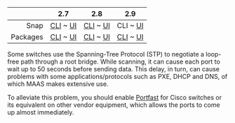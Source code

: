 <!-- deb-2-7-cli
||2.7|2.8|2.9|
|-----:|:-----:|:-----:|:-----:|
|Snap|[CLI](/t/managing-stp/2910) ~ [UI](/t/managing-stp/2911)|[CLI](/t/managing-stp/2912) ~ [UI](/t/managing-stp/2913)|[CLI](/t/managing-stp/2914) ~ [UI](/t/managing-stp/2915)|
|Packages|CLI ~ [UI](/t/managing-stp/2917)|[CLI](/t/managing-stp/2918) ~ [UI](/t/managing-stp/2919)|[CLI](/t/managing-stp/2920) ~ [UI](/t/managing-stp/2921)|
 deb-2-7-cli -->

<!-- deb-2-7-ui
||2.7|2.8|2.9|
|-----:|:-----:|:-----:|:-----:|
|Snap|[CLI](/t/managing-stp/2910) ~ [UI](/t/managing-stp/2911)|[CLI](/t/managing-stp/2912) ~ [UI](/t/managing-stp/2913)|[CLI](/t/managing-stp/2914) ~ [UI](/t/managing-stp/2915)|
|Packages|[CLI](/t/managing-stp/2916) ~ UI|[CLI](/t/managing-stp/2918) ~ [UI](/t/managing-stp/2919)|[CLI](/t/managing-stp/2920) ~ [UI](/t/managing-stp/2921)|
 deb-2-7-ui -->

<!-- deb-2-8-cli
||2.7|2.8|2.9|
|-----:|:-----:|:-----:|:-----:|
|Snap|[CLI](/t/managing-stp/2910) ~ [UI](/t/managing-stp/2911)|[CLI](/t/managing-stp/2912) ~ [UI](/t/managing-stp/2913)|[CLI](/t/managing-stp/2914) ~ [UI](/t/managing-stp/2915)|
|Packages|[CLI](/t/managing-stp/2916) ~ [UI](/t/managing-stp/2917)|CLI ~ [UI](/t/managing-stp/2919)|[CLI](/t/managing-stp/2920) ~ [UI](/t/managing-stp/2921)|
 deb-2-8-cli -->

<!-- deb-2-8-ui
||2.7|2.8|2.9|
|-----:|:-----:|:-----:|:-----:|
|Snap|[CLI](/t/managing-stp/2910) ~ [UI](/t/managing-stp/2911)|[CLI](/t/managing-stp/2912) ~ [UI](/t/managing-stp/2913)|[CLI](/t/managing-stp/2914) ~ [UI](/t/managing-stp/2915)|
|Packages|[CLI](/t/managing-stp/2916) ~ [UI](/t/managing-stp/2917)|[CLI](/t/managing-stp/2918) ~ UI|[CLI](/t/managing-stp/2920) ~ [UI](/t/managing-stp/2921)|
 deb-2-8-ui -->

<!-- deb-2-9-cli
||2.7|2.8|2.9|
|-----:|:-----:|:-----:|:-----:|
|Snap|[CLI](/t/managing-stp/2910) ~ [UI](/t/managing-stp/2911)|[CLI](/t/managing-stp/2912) ~ [UI](/t/managing-stp/2913)|[CLI](/t/managing-stp/2914) ~ [UI](/t/managing-stp/2915)|
|Packages|[CLI](/t/managing-stp/2916) ~ [UI](/t/managing-stp/2917)|[CLI](/t/managing-stp/2918) ~ [UI](/t/managing-stp/2919)|CLI ~ [UI](/t/managing-stp/2921)|
 deb-2-9-cli -->

<!-- deb-2-9-ui
||2.7|2.8|2.9|
|-----:|:-----:|:-----:|:-----:|
|Snap|[CLI](/t/managing-stp/2910) ~ [UI](/t/managing-stp/2911)|[CLI](/t/managing-stp/2912) ~ [UI](/t/managing-stp/2913)|[CLI](/t/managing-stp/2914) ~ [UI](/t/managing-stp/2915)|
|Packages|[CLI](/t/managing-stp/2916) ~ [UI](/t/managing-stp/2917)|[CLI](/t/managing-stp/2918) ~ [UI](/t/managing-stp/2919)|[CLI](/t/managing-stp/2920) ~ UI|
 deb-2-9-ui -->

<!-- snap-2-7-cli
||2.7|2.8|2.9|
|-----:|:-----:|:-----:|:-----:|
|Snap|CLI ~ [UI](/t/managing-stp/2911)|[CLI](/t/managing-stp/2912) ~ [UI](/t/managing-stp/2913)|[CLI](/t/managing-stp/2914) ~ [UI](/t/managing-stp/2915)|
|Packages|[CLI](/t/managing-stp/2916) ~ [UI](/t/managing-stp/2917)|[CLI](/t/managing-stp/2918) ~ [UI](/t/managing-stp/2919)|[CLI](/t/managing-stp/2920) ~ [UI](/t/managing-stp/2921)|
 snap-2-7-cli -->

<!-- snap-2-7-ui
||2.7|2.8|2.9|
|-----:|:-----:|:-----:|:-----:|
|Snap|[CLI](/t/managing-stp/2910) ~ UI|[CLI](/t/managing-stp/2912) ~ [UI](/t/managing-stp/2913)|[CLI](/t/managing-stp/2914) ~ [UI](/t/managing-stp/2915)|
|Packages|[CLI](/t/managing-stp/2916) ~ [UI](/t/managing-stp/2917)|[CLI](/t/managing-stp/2918) ~ [UI](/t/managing-stp/2919)|[CLI](/t/managing-stp/2920) ~ [UI](/t/managing-stp/2921)|
 snap-2-7-ui -->

<!-- snap-2-8-cli
||2.7|2.8|2.9|
|-----:|:-----:|:-----:|:-----:|
|Snap|[CLI](/t/managing-stp/2910) ~ [UI](/t/managing-stp/2911)|CLI ~ [UI](/t/managing-stp/2913)|[CLI](/t/managing-stp/2914) ~ [UI](/t/managing-stp/2915)|
|Packages|[CLI](/t/managing-stp/2916) ~ [UI](/t/managing-stp/2917)|[CLI](/t/managing-stp/2918) ~ [UI](/t/managing-stp/2919)|[CLI](/t/managing-stp/2920) ~ [UI](/t/managing-stp/2921)|
 snap-2-8-cli -->

<!-- snap-2-8-ui
||2.7|2.8|2.9|
|-----:|:-----:|:-----:|:-----:|
|Snap|[CLI](/t/managing-stp/2910) ~ [UI](/t/managing-stp/2911)|[CLI](/t/managing-stp/2912) ~ UI|[CLI](/t/managing-stp/2914) ~ [UI](/t/managing-stp/2915)|
|Packages|[CLI](/t/managing-stp/2916) ~ [UI](/t/managing-stp/2917)|[CLI](/t/managing-stp/2918) ~ [UI](/t/managing-stp/2919)|[CLI](/t/managing-stp/2920) ~ [UI](/t/managing-stp/2921)|
 snap-2-8-ui -->

||2.7|2.8|2.9|
|-----:|:-----:|:-----:|:-----:|
|Snap|[CLI](/t/managing-stp/2910) ~ [UI](/t/managing-stp/2911)|[CLI](/t/managing-stp/2912) ~ [UI](/t/managing-stp/2913)|CLI ~ [UI](/t/managing-stp/2915)|
|Packages|[CLI](/t/managing-stp/2916) ~ [UI](/t/managing-stp/2917)|[CLI](/t/managing-stp/2918) ~ [UI](/t/managing-stp/2919)|[CLI](/t/managing-stp/2920) ~ [UI](/t/managing-stp/2921)|

<!-- snap-2-9-ui
||2.7|2.8|2.9|
|-----:|:-----:|:-----:|:-----:|
|Snap|[CLI](/t/managing-stp/2910) ~ [UI](/t/managing-stp/2911)|[CLI](/t/managing-stp/2912) ~ [UI](/t/managing-stp/2913)|[CLI](/t/managing-stp/2914) ~ UI|
|Packages|[CLI](/t/managing-stp/2916) ~ [UI](/t/managing-stp/2917)|[CLI](/t/managing-stp/2918) ~ [UI](/t/managing-stp/2919)|[CLI](/t/managing-stp/2920) ~ [UI](/t/managing-stp/2921)|
 snap-2-9-ui -->

Some switches use the Spanning-Tree Protocol (STP) to negotiate a loop-free path through a root bridge. While scanning, it can cause each port to wait up to 50 seconds before sending data. This delay, in turn, can cause problems with some applications/protocols such as PXE, DHCP and DNS, of which MAAS makes extensive use.

To alleviate this problem, you should enable [Portfast](https://www.cisco.com/c/en/us/td/docs/switches/lan/catalyst4000/8-2glx/configuration/guide/stp_enha.html#wp1019873) for Cisco switches or its equivalent on other vendor equipment, which allows the ports to come up almost immediately.